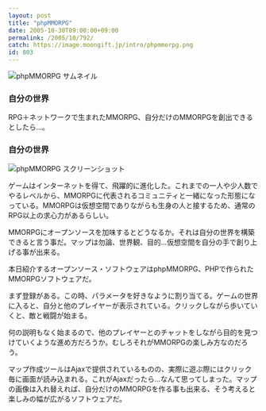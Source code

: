 ```yaml
---
layout: post
title: "phpMMORPG"
date: 2005-10-30T09:00:00+09:00
permalink: /2005/10/792/
catch: https://image.moongift.jp/intro/phpmmorpg.png
id: 803
---
```

 ![phpMMORPG サムネイル](https://image.moongift.jp/intro/phpmmorpg.s.png "phpMMORPG サムネイル")
  

### 自分の世界
  
RPG＋ネットワークで生まれたMMORPG、自分だけのMMORPGを創出できるとしたら…。  
<!--more-->  

### 自分の世界
  

![phpMMORPG スクリーンショット](https://image.moongift.jp/intro/phpmmorpg.png "phpMMORPG スクリーンショット")

  

ゲームはインターネットを得て、飛躍的に進化した。これまでの一人や少人数でやるレベルから、MMORPGに代表されるコミュニティと一緒になった形態になっている。MMORPGは仮想空間でありながらも生身の人と接するため、通常のRPG以上の求心力があるらしい。

  

MMORPGにオープンソースを加味するとどうなるか。それは自分の世界を構築できると言う事だ。マップは勿論、世界観、目的…仮想空間を自分の手で創り上げる事が出来る。

  

本日紹介するオープンソース・ソフトウェアはphpMMORPG、PHPで作られたMMORPGソフトウェアだ。

  

まず登録がある。この時、パラメータを好きなように割り当てる。ゲームの世界に入ると、自分と他のプレイヤーが表示されている。クリックしながら歩いていくと、敵と戦闘が始まる。

  

何の説明もなく始まるので、他のプレイヤーとのチャットをしながら目的を見つけていくような進め方だろうか。むしろそれがMMORPGの楽しみ方なのだろう。

  

マップ作成ツールはAjaxで提供されているものの、実際に遊ぶ際にはクリック毎に画面が読み込まれる。これがAjaxだったら…なんて思ってしまった。マップの画像は入れ替えれば、自分だけのMMORPGを作る事も出来る、そう考えると楽しみの幅が広がるソフトウェアだ。

